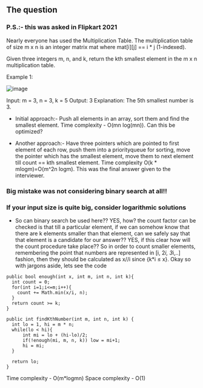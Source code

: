 ## The question

### P.S.:- this was asked in Flipkart 2021

Nearly everyone has used the Multiplication Table. The multiplication table of size m x n is an integer matrix mat where mat[i][j] == i * j (1-indexed).

Given three integers m, n, and k, return the kth smallest element in the m x n multiplication table.

Example 1:

![image](https://user-images.githubusercontent.com/18497513/154849001-427f4743-ae36-4c12-9e60-670b2224601c.png)

Input: m = 3, n = 3, k = 5
Output: 3
Explanation: The 5th smallest number is 3.

- Initial approach:- Push all elements in an array, sort them and find the smallest element. Time complexity - O(mn log(mn)). Can this be optimized?

- Another approach:- Have three pointers which are pointed to first element of each row, push them into a priorityqueue for sorting, move the pointer which has the 
smallest element, move them to next element till count == kth smallest element. Time complexity O(k * mlogm)=O(m^2n logm). 
This was the final answer given to the interviewer.

### Big mistake was not considering binary search at all!!

### If your input size is quite big, consider logarithmic solutions

- So can binary search be used here?? YES, how? the count factor can be checked is that till a particular element, if we can somehow know that 
there are k elements smaller than that element, can we safely say that that element is a candidate for our answer?? YES, if this 
clear how will the count procedure take place?? So in order to count smaller elements, remembering the point that numbers are represented in [i, 2*i, 3*i,..] 
fashion, then they should be calculated as x//i since {k*i ≤ x}. Okay so with jargons aside, lets see the code

```
public bool enough(int x, int m, int n, int k){
  int count = 0;
  for(int i=1;i<=m;i++){
    count += Math.min(x/i, n);
  }
  return count >= k;
}

public int findKthNumber(int m, int n, int k) {
  int lo = 1, hi = m * n;
  while(lo < hi){
      int mi = lo + (hi-lo)/2;
      if(!enough(mi, m, n, k)) low = mi+1;
      hi = mi;
  }
  
  return lo;
}
```
Time complexity - O(m*logmn)
Space complexity - O(1)
